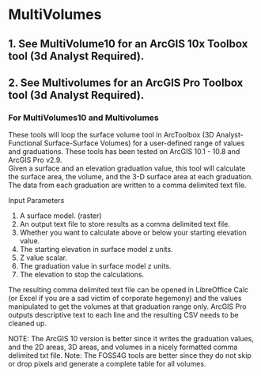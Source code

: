 # MultiVolumes
## 1. See MultiVolume10 for an ArcGIS 10x Toolbox tool (3d Analyst Required).

## 2. See Multivolumes for an ArcGIS Pro Toolbox tool (3d Analyst Required).



### For MultiVolumes10 and Multivolumes 

These tools will loop the surface volume tool in ArcToolbox (3D Analyst-Functional Surface-Surface Volumes) 
for a user-defined range of values and graduations.
These tools has been tested on ArcGIS 10.1  - 10.8 and ArcGIS Pro v2.9.  
Given a surface and an elevation graduation value, 
this tool will calculate the surface area, the volume, 
and the 3-D surface area at each graduation.  The data 
from each graduation are written to a comma delimited text 
file.

Input Parameters
1. A surface model. (raster)
2. An output text file to store results as a comma delimited text file.
3. Whether you want to calculate above or below your starting elevation value.
4. The starting elevation in surface model z units.
5. Z value scalar.
6. The graduation value in surface model z units.
7. The elevation to stop the calculations.


The resulting comma delimited text file can be opened in LibreOffice Calc (or Excel if you are a sad victim of corporate hegemony) and the values manipulated to get the volumes at that graduation range only.  ArcGIS Pro outputs descriptive text to each line and the resulting CSV needs to be cleaned up.

NOTE:  The ArcGIS 10 version is better since it writes the graduation values, and the 2D areas, 3D areas, and volumes in a nicely formatted comma delimited txt file.  Note:  The FOSS4G tools are better since they do not skip or drop pixels and generate a complete table for all volumes.


